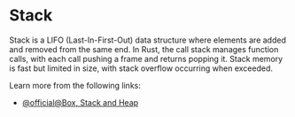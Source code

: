 # Stack

Stack is a LIFO (Last-In-First-Out) data structure where elements are added and removed from the same end. In Rust, the call stack manages function calls, with each call pushing a frame and returns popping it. Stack memory is fast but limited in size, with stack overflow occurring when exceeded.

Learn more from the following links:

- [@official@Box, Stack and Heap](https://doc.rust-lang.org/rust-by-example/std/box.html)
